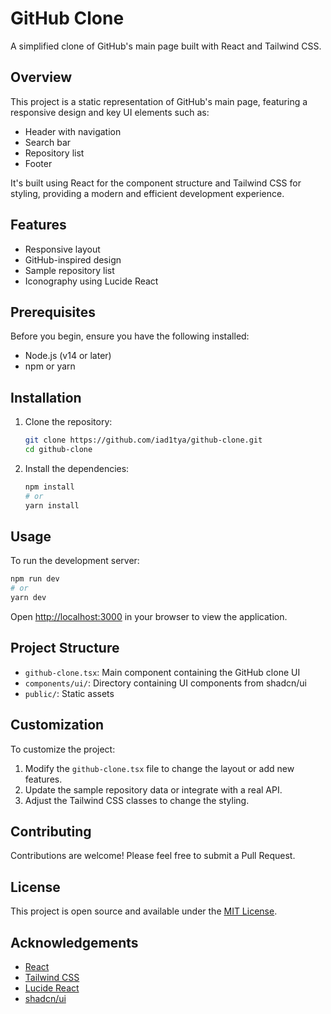 # GitHub Clone

A simplified clone of GitHub's main page built with React and Tailwind CSS.

## Overview

This project is a static representation of GitHub's main page, featuring a responsive design and key UI elements such as:

- Header with navigation
- Search bar
- Repository list
- Footer

It's built using React for the component structure and Tailwind CSS for styling, providing a modern and efficient development experience.

## Features

- Responsive layout
- GitHub-inspired design
- Sample repository list
- Iconography using Lucide React

## Prerequisites

Before you begin, ensure you have the following installed:
- Node.js (v14 or later)
- npm or yarn

## Installation

1. Clone the repository:

   ```bash
   git clone https://github.com/iad1tya/github-clone.git
   cd github-clone
   ```

2. Install the dependencies:

   ```bash
   npm install
   # or
   yarn install
   ```

## Usage

To run the development server:

```bash
npm run dev
# or
yarn dev
```

Open [http://localhost:3000](http://localhost:3000) in your browser to view the application.

## Project Structure

- `github-clone.tsx`: Main component containing the GitHub clone UI
- `components/ui/`: Directory containing UI components from shadcn/ui
- `public/`: Static assets

## Customization

To customize the project:

1. Modify the `github-clone.tsx` file to change the layout or add new features.
2. Update the sample repository data or integrate with a real API.
3. Adjust the Tailwind CSS classes to change the styling.

## Contributing

Contributions are welcome! Please feel free to submit a Pull Request.

## License

This project is open source and available under the [MIT License](LICENSE).

## Acknowledgements

- [React](https://reactjs.org/)
- [Tailwind CSS](https://tailwindcss.com/)
- [Lucide React](https://lucide.dev/)
- [shadcn/ui](https://ui.shadcn.com/)